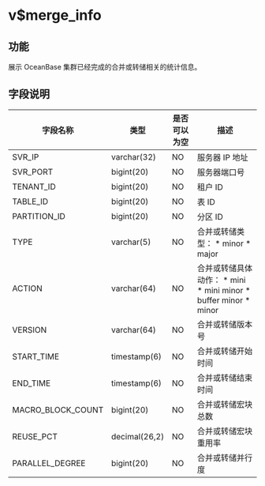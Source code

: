 v$merge_info 
=================================



功能 
-----------

展示 OceanBase 集群已经完成的合并或转储相关的统计信息。

字段说明 
-------------



|     **字段名称**      |    **类型**     | **是否可以为空** |                                                                                                               **描述**                                                                                                                |
|-------------------|---------------|------------|-------------------------------------------------------------------------------------------------------------------------------------------------------------------------------------------------------------------------------------|
| SVR_IP            | varchar(32)   | NO         | 服务器 IP 地址                                                                                                                                                                                                                           |
| SVR_PORT          | bigint(20)    | NO         | 服务器端口号                                                                                                                                                                                                                              |
| TENANT_ID         | bigint(20)    | NO         | 租户 ID                                                                                                                                                                                                                               |
| TABLE_ID          | bigint(20)    | NO         | 表 ID                                                                                                                                                                                                                                |
| PARTITION_ID      | bigint(20)    | NO         | 分区 ID                                                                                                                                                                                                                               |
| TYPE              | varchar(5)    | NO         | 合并或转储类型： * minor   * major                                                                                                       |
| ACTION            | varchar(64)   | NO         | 合并或转储具体动作： * mini   * mini minor   * buffer minor   * minor    |
| VERSION           | varchar(64)   | NO         | 合并或转储版本号                                                                                                                                                                                                                            |
| START_TIME        | timestamp(6)  | NO         | 合并或转储开始时间                                                                                                                                                                                                                           |
| END_TIME          | timestamp(6)  | NO         | 合并或转储结束时间                                                                                                                                                                                                                           |
| MACRO_BLOCK_COUNT | bigint(20)    | NO         | 合并或转储宏块总数                                                                                                                                                                                                                           |
| REUSE_PCT         | decimal(26,2) | NO         | 合并或转储宏块重用率                                                                                                                                                                                                                          |
| PARALLEL_DEGREE   | bigint(20)    | NO         | 合并或转储并行度                                                                                                                                                                                                                            |




